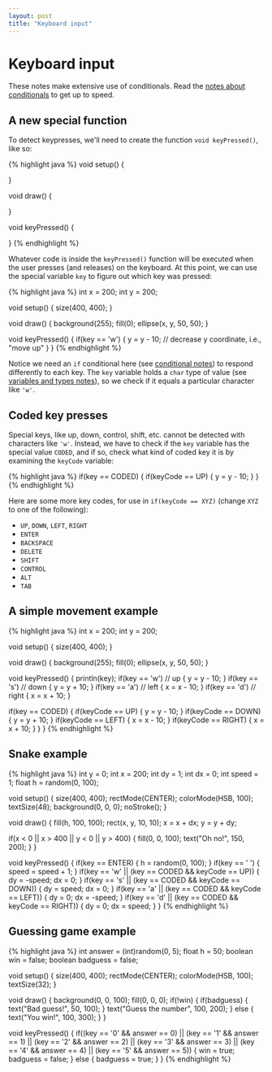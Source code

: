 ```yaml
---
layout: post
title: "Keyboard input"
---
```


# Keyboard input

These notes make extensive use of conditionals. Read the
[notes about conditionals](/guides/2014-09-01-conditionals.html) to
get up to speed.

## A new special function

To detect keypresses, we'll need to create the function
`void keyPressed()`, like so:

{% highlight java %}
void setup()
{

}

void draw()
{

}

void keyPressed()
{

}
{% endhighlight %}

Whatever code is inside the `keyPressed()` function will be executed
when the user presses (and releases) on the keyboard. At this point,
we can use the special variable `key` to figure out which key was
pressed:

{% highlight java %}
int x = 200;
int y = 200;

void setup()
{
  size(400, 400);
}

void draw()
{
  background(255);
  fill(0);
  ellipse(x, y, 50, 50);
}

void keyPressed()
{
  if(key == 'w')
  {
    y = y - 10;  // decrease y coordinate, i.e., "move up"
  }
}
{% endhighlight %}

Notice we need an `if` conditional here (see
[conditional notes](/guides/2014-09-01-keyboard-input.html)) to
respond differently to each key. The `key` variable holds a `char`
type of value (see
[variables and types notes](/guides/2014-08-29-variables-types.html)),
so we check if it equals a particular character like `'w'`.

## Coded key presses

Special keys, like up, down, control, shift, etc. cannot be detected
with characters like `'w'`. Instead, we have to check if the `key`
variable has the special value `CODED`, and if so, check what kind of
coded key it is by examining the `keyCode` variable:

{% highlight java %}
if(key == CODED)
{
  if(keyCode == UP)
  {
    y = y - 10;
  }
}
{% endhighlight %}

Here are some more key codes, for use in `if(keyCode == XYZ)` (change
`XYZ` to one of the following):

- `UP`, `DOWN`, `LEFT`, `RIGHT`
- `ENTER`
- `BACKSPACE`
- `DELETE`
- `SHIFT`
- `CONTROL`
- `ALT`
- `TAB`

## A simple movement example

{% highlight java %}
int x = 200;
int y = 200;

void setup()
{
  size(400, 400);
}

void draw()
{
  background(255);
  fill(0);
  ellipse(x, y, 50, 50);
}

void keyPressed()
{
  println(key);
  if(key == 'w') // up
  {
    y = y - 10;
  }
  if(key == 's') // down
  {
    y = y + 10;
  }
  if(key == 'a') // left
  {
    x = x - 10;
  }
  if(key == 'd') // right
  {
    x = x + 10;
  }
  
  if(key == CODED)
  {
    if(keyCode == UP)
    {
      y = y - 10;
    }
    if(keyCode == DOWN)
    {
      y = y + 10;
    }
    if(keyCode == LEFT)
    {
      x = x - 10;
    }
    if(keyCode == RIGHT)
    {
      x = x + 10;
    }
  }
}
{% endhighlight %}

## Snake example

{% highlight java %}
int y = 0;
int x = 200;
int dy = 1;
int dx = 0;
int speed = 1;
float h = random(0, 100);

void setup()
{
  size(400, 400);
  rectMode(CENTER);
  colorMode(HSB, 100);
  textSize(48);
  background(0, 0, 0);
  noStroke();
}

void draw()
{
  fill(h, 100, 100);
  rect(x, y, 10, 10);
  x = x + dx;
  y = y + dy;
  
  if(x < 0 || x > 400 || y < 0 || y > 400)
  {
    fill(0, 0, 100);
    text("Oh no!", 150, 200);
  }
}

void keyPressed()
{
  if(key == ENTER)
  {
    h = random(0, 100);
  }
  if(key == ' ')
  {
    speed = speed + 1;
  }
  if(key == 'w' || (key == CODED && keyCode == UP))
  {
    dy = -speed;
    dx = 0;
  }
  if(key == 's' || (key == CODED && keyCode == DOWN))
  {
    dy = speed;
    dx = 0;
  }
  if(key == 'a' || (key == CODED && keyCode == LEFT))
  {
    dy = 0;
    dx = -speed;
  }
  if(key == 'd' || (key == CODED && keyCode == RIGHT))
  {
    dy = 0;
    dx = speed;
  }
}
{% endhighlight %}

## Guessing game example

{% highlight java %}
int answer = (int)random(0, 5);
float h = 50;
boolean win = false;
boolean badguess = false;

void setup()
{
  size(400, 400);
  rectMode(CENTER);
  colorMode(HSB, 100);
  textSize(32);
}

void draw()
{
  background(0, 0, 100);
  fill(0, 0, 0);
  if(!win)
  {
    if(badguess)
    {
      text("Bad guess!", 50, 100);
    }
    text("Guess the number", 100, 200);
  }
  else
  {
    text("You win!", 100, 300);
  }
}

void keyPressed()
{
  if((key == '0' && answer == 0)
     || (key == '1' && answer == 1)
     || (key == '2' && answer == 2)
     || (key == '3' && answer == 3)
     || (key == '4' && answer == 4)
     || (key == '5' && answer == 5))
  {
    win = true;
    badguess = false;
  }
  else
  {
    badguess = true;
  }
}
{% endhighlight %}
